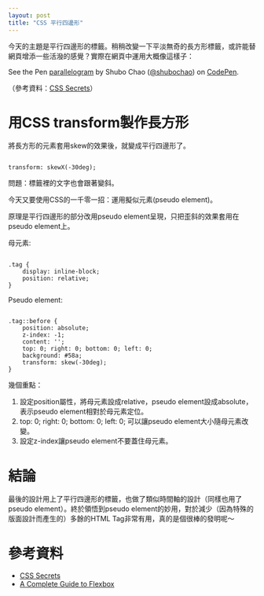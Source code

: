 ```yaml
---
layout: post
title: "CSS 平行四邊形"
---
```


今天的主題是平行四邊形的標籤。稍稍改變一下平淡無奇的長方形標籤，或許能替網頁增添一些活潑的感覺？實際在網頁中運用大概像這樣子：

<p data-height="421" data-theme-id="0" data-slug-hash="KMaELj" data-default-tab="result" data-user="shubochao" data-embed-version="2" class="codepen">See the Pen <a href="http://codepen.io/shubochao/pen/KMaELj/">parallelogram</a> by Shubo Chao (<a href="http://codepen.io/shubochao">@shubochao</a>) on <a href="http://codepen.io">CodePen</a>.</p>
<script async src="//assets.codepen.io/assets/embed/ei.js"></script>

（參考資料：[CSS Secrets](http://www.tenlong.com.tw/items/9863478741?item_id=1010373)）

# 用CSS transform製作長方形

將長方形的元素套用skew的效果後，就變成平行四邊形了。

<pre><code class="language-css">
transform: skewX(-30deg);
</code></pre>

問題：標籤裡的文字也會跟著變斜。

今天又要使用CSS的一千零一招：運用擬似元素(pseudo element)。

原理是平行四邊形的部分改用pseudo element呈現，只把歪斜的效果套用在pseudo element上。

母元素:

<pre><code class="language-css">
.tag {
    display: inline-block;
    position: relative;
}
</code></pre>

Pseudo element:

<pre><code class="language-css">
.tag::before {
    position: absolute;
    z-index: -1;
    content: '';
    top: 0; right: 0; bottom: 0; left: 0;
    background: #58a;
    transform: skew(-30deg);
}
</code></pre>

幾個重點：

1. 設定position屬性，將母元素設成relative，pseudo element設成absolute，表示pseudo element相對於母元素定位。
2. top: 0; right: 0; bottom: 0; left: 0; 可以讓pseudo element大小隨母元素改變。
3. 設定z-index讓pseudo element不要蓋住母元素。

# 結論

最後的設計用上了平行四邊形的標籤，也做了類似時間軸的設計（同樣也用了pseudo element）。終於領悟到pseudo element的妙用，對於減少（因為特殊的版面設計而產生的）多餘的HTML Tag非常有用，真的是個很棒的發明呢～

# 參考資料

* [CSS Secrets](http://www.tenlong.com.tw/items/9863478741?item_id=1010373)
* [A Complete Guide to Flexbox](https://css-tricks.com/snippets/css/a-guide-to-flexbox/)